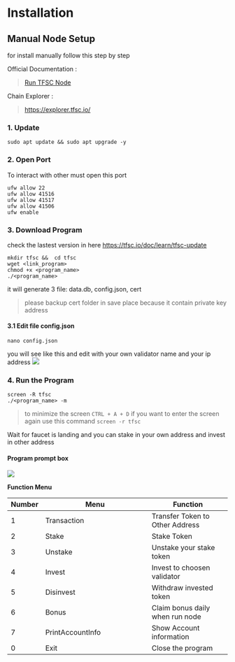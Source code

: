 # Installation

## Manual Node Setup

for install manually follow this step by step

Official Documentation :

> [Run TFSC Node](https://tfsc.io/doc/learn/run-rpc-node)

Chain Explorer :

> https://explorer.tfsc.io/

### 1. Update

```
sudo apt update && sudo apt upgrade -y 
```

### 2. Open Port

To interact with other must open this port

```
ufw allow 22
ufw allow 41516
ufw allow 41517
ufw allow 41506
ufw enable
```

### 3. Download Program

check the lastest version in here https://tfsc.io/doc/learn/tfsc-update

```
mkdir tfsc &&  cd tfsc
wget <link_program>
chmod +x <program_name>
./<program_name>
```

it will generate 3 file: data.db, config.json, cert

> please backup cert folder in save place because it contain private key address

#### 3.1 Edit file config.json

```
nano config.json
```

you will see like this and edit with your own validator name and your ip address ![](https://user-images.githubusercontent.com/56349947/204071826-647c5629-cb4a-4cb3-a824-e30f01c7ec50.jpg)

### 4. Run the Program

```
screen -R tfsc
./<program_name> -m
```

> to minimize the screen `CTRL + A + D` if you want to enter the screen again use this command `screen -r tfsc`

Wait for faucet is landing and you can stake in your own address and invest in other address

#### Program prompt box

![](https://user-images.githubusercontent.com/56349947/204071953-6daa04e9-a6c9-4cbb-b76a-c6c08557ef3a.png)

**Function Menu**

<table><thead><tr><th>Number</th><th width="227.33333333333331">Menu</th><th>Function</th></tr></thead><tbody><tr><td>1</td><td>Transaction</td><td>Transfer Token to Other Address</td></tr><tr><td>2</td><td>Stake</td><td>Stake Token</td></tr><tr><td>3</td><td>Unstake</td><td>Unstake your stake token</td></tr><tr><td>4</td><td>Invest</td><td>Invest to choosen validator</td></tr><tr><td>5</td><td>Disinvest</td><td>Withdraw invested token</td></tr><tr><td>6</td><td>Bonus</td><td>Claim bonus daily when run node</td></tr><tr><td>7</td><td>PrintAccountInfo</td><td>Show Account information</td></tr><tr><td>0</td><td>Exit</td><td>Close the program</td></tr></tbody></table>
